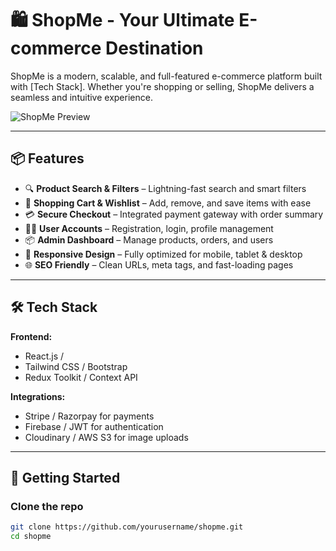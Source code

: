 # 🛍️ ShopMe - Your Ultimate E-commerce Destination

ShopMe is a modern, scalable, and full-featured e-commerce platform built with [Tech Stack]. Whether you're shopping or selling, ShopMe delivers a seamless and intuitive experience.

![ShopMe Preview](./shop-me-psi.vercel.app) <!-- Optional image preview -->

---

## 📦 Features

- 🔍 **Product Search & Filters** – Lightning-fast search and smart filters
- 🛒 **Shopping Cart & Wishlist** – Add, remove, and save items with ease
- 💳 **Secure Checkout** – Integrated payment gateway with order summary
- 🧑‍💼 **User Accounts** – Registration, login, profile management
- 📦 **Admin Dashboard** – Manage products, orders, and users
- 📱 **Responsive Design** – Fully optimized for mobile, tablet & desktop
- 🌐 **SEO Friendly** – Clean URLs, meta tags, and fast-loading pages

---

## 🛠️ Tech Stack

**Frontend:**
- React.js / 
- Tailwind CSS / Bootstrap
- Redux Toolkit / Context API




**Integrations:**
- Stripe / Razorpay for payments
- Firebase / JWT for authentication
- Cloudinary / AWS S3 for image uploads

---

## 🚀 Getting Started

### Clone the repo

```bash
git clone https://github.com/yourusername/shopme.git
cd shopme
